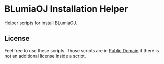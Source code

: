 # BLumiaOJ Installation Helper

Helper scripts for install BLumiaOJ.

## License

Feel free to use these scripts. Those scripts are in [Public Domain](https://stpeter.im/writings/essays/publicdomain.html) if there is not an additional license inside a script.